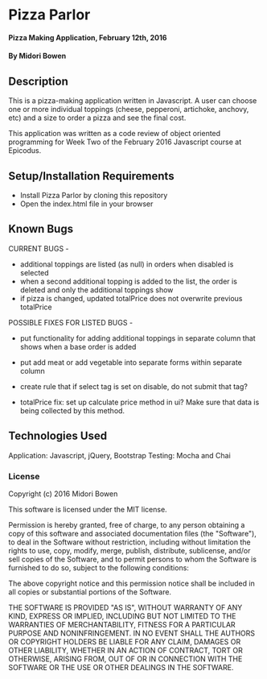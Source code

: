 # Pizza Parlor

#### Pizza Making Application, February 12th, 2016

#### By Midori Bowen

## Description

This is a pizza-making application written in Javascript.
A user can choose one or more individual toppings (cheese, pepperoni, artichoke, anchovy, etc) and a size to order a pizza and see the final cost.

This application was written as a code review of object oriented programming for Week Two of the February 2016 Javascript course at Epicodus.

## Setup/Installation Requirements

* Install Pizza Parlor by cloning this repository
* Open the index.html file in your browser

## Known Bugs

CURRENT BUGS -
* additional toppings are listed (as null) in orders when disabled is selected
* when a second additional topping is added to the list, the order is deleted and only the additional toppings show
* if pizza is changed, updated totalPrice does not overwrite previous totalPrice

POSSIBLE FIXES FOR LISTED BUGS -
* put functionality for adding additional toppings in separate column that shows when a base order is added
* put add meat or add vegetable into separate forms within separate column
* create rule that if select tag is set on disable, do not submit that tag?

* totalPrice fix: set up calculate price method in ui? Make sure that data is being collected by this method.

## Technologies Used

Application: Javascript, jQuery, Bootstrap
Testing: Mocha and Chai

### License

Copyright (c) 2016 Midori Bowen

This software is licensed under the MIT license.

Permission is hereby granted, free of charge, to any person obtaining a copy of this software and associated documentation files (the "Software"), to deal in the Software without restriction, including without limitation the rights to use, copy, modify, merge, publish, distribute, sublicense, and/or sell copies of the Software, and to permit persons to whom the Software is furnished to do so, subject to the following conditions:

The above copyright notice and this permission notice shall be included in all copies or substantial portions of the Software.

THE SOFTWARE IS PROVIDED "AS IS", WITHOUT WARRANTY OF ANY KIND, EXPRESS OR IMPLIED, INCLUDING BUT NOT LIMITED TO THE WARRANTIES OF MERCHANTABILITY, FITNESS FOR A PARTICULAR PURPOSE AND NONINFRINGEMENT. IN NO EVENT SHALL THE AUTHORS OR COPYRIGHT HOLDERS BE LIABLE FOR ANY CLAIM, DAMAGES OR OTHER LIABILITY, WHETHER IN AN ACTION OF CONTRACT, TORT OR OTHERWISE, ARISING FROM, OUT OF OR IN CONNECTION WITH THE SOFTWARE OR THE USE OR OTHER DEALINGS IN THE SOFTWARE.
